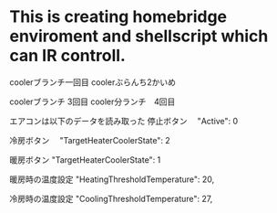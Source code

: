 # This is creating homebridge enviroment and shellscript which can IR controll.

coolerブランチ一回目
coolerぶらんち2かいめ

coolerブランチ 3回目
cooler分ランチ　4回目

エアコンは以下のデータを読み取った
停止ボタン　
"Active": 0

冷房ボタン　
"TargetHeaterCoolerState": 2

暖房ボタン
"TargetHeaterCoolerState": 1

暖房時の温度設定
"HeatingThresholdTemperature": 20,

冷房時の温度設定
"CoolingThresholdTemperature": 27,

